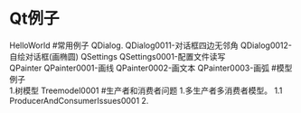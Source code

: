 Qt例子
===========================
HelloWorld
#常用例子
	QDialog.
		QDialog0011-对话框四边无邻角
		QDialog0012-自绘对话框(画椭圆)
	QSettings
		QSettings0001-配置文件读写		
	QPainter
		QPainter0001-画线
		QPainter0002-画文本
		QPainter0003-画弧
#模型例子	
	1.树模型
		Treemodel0001
#生产者和消费者问题
	1.多生产者多消费者模型。
		1.1 ProducerAndConsumerIssues0001
	2.		
